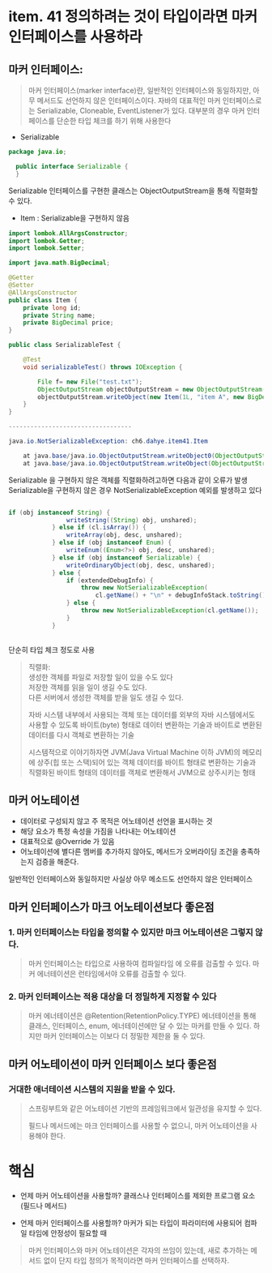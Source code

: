 # item. 41 정의하려는 것이 타입이라면 마커 인터페이스를 사용하라

## 마커 인터페이스:
>마커 인터페이스(marker interface)란, 일반적인 인터페이스와 동일하지만, 아무 메서드도 선언하지 않은 인터페이스이다. 자바의 대표적인 마커 인터페이스로는 Serializable, Cloneable, EventListener가 있다. 대부분의 경우 마커 인터페이스를 단순한 타입 체크를 하기 위해 사용한다

* Serializable
```java
package java.io;

  public interface Serializable {
  }

```
Serializable 인터페이스를 구현한 클래스는 ObjectOutputStream을 통해 직렬화할 수 있다.

* Item : Serializable을 구현하지 않음
```java
import lombok.AllArgsConstructor;
import lombok.Getter;
import lombok.Setter;

import java.math.BigDecimal;

@Getter
@Setter
@AllArgsConstructor
public class Item {
    private long id;
    private String name;
    private BigDecimal price;
}
```

```java
public class SerializableTest {

    @Test
    void serializableTest() throws IOException {

        File f= new File("test.txt");
        ObjectOutputStream objectOutputStream = new ObjectOutputStream(new FileOutputStream(f));
        objectOutputStream.writeObject(new Item(1L, "item A", new BigDecimal(30000)));
    }
}

----------------------------------

java.io.NotSerializableException: ch6.dahye.item41.Item

    at java.base/java.io.ObjectOutputStream.writeObject0(ObjectOutputStream.java:1185)
    at java.base/java.io.ObjectOutputStream.writeObject(ObjectOutputStream.java:349)

```
Serializable 을 구현하지 않은 객체를 직렬화하려고하면 다음과 같이 오류가 발생
Serializable을 구현하지 않은 경우 NotSerializableException 예외를 발생하고 있다



```java

if (obj instanceof String) {
                writeString((String) obj, unshared);
            } else if (cl.isArray()) {
                writeArray(obj, desc, unshared);
            } else if (obj instanceof Enum) {
                writeEnum((Enum<?>) obj, desc, unshared);
            } else if (obj instanceof Serializable) {
                writeOrdinaryObject(obj, desc, unshared);
            } else {
                if (extendedDebugInfo) {
                    throw new NotSerializableException(
                        cl.getName() + "\n" + debugInfoStack.toString());
                } else {
                    throw new NotSerializableException(cl.getName());
                }
            } 
          
```
단순히 타입 체크 정도로 사용

>직렬화:     
>생성한 객체를 파일로 저장할 일이 있을 수도 있다   
저장한 객체를 읽을 일이 생길 수도 있다.   
다른 서버에서 생성한 객체를 받을 일도 생길 수 있다.   
>
>자바 시스템 내부에서 사용되는 객체 또는 데이터를 외부의 자바 시스템에서도 사용할 수 있도록 바이트(byte) 형태로 데이터 변환하는 기술과 바이트로 변환된 데이터를 다시 객체로 변환하는 기술
>
>시스템적으로 이야기하자면 JVM(Java Virtual Machine 이하 JVM)의 메모리에 상주(힙 또는 스택)되어 있는 객체 데이터를 바이트 형태로 변환하는 기술과 직렬화된 바이트 형태의 데이터를 객체로 변환해서 JVM으로 상주시키는 형태





## 마커 어노테이션
* 데이터로 구성되지 않고 주 목적은 어노테이션 선언을 표시하는 것
* 해당 요소가 특정 속성을 가짐을 나타내는 어노테이션
* 대표적으로 @Override 가 있음
* 어노테이션에 별다른 멤버를 추가하지 않아도,
 메서드가 오버라이딩 조건을 충족하는지 검증을 해준다.

일반적인 인터페이스와 동일하지만 사실상 아무 메소드도 선언하지 않은 인터페이스

## 마커 인터페이스가 마크 어노테이션보다 좋은점

### 1. 마커 인터페이스는 타입을 정의할 수 있지만 마크 어노테이션은 그렇지 않다.

>마커 인터페이스는 타입으로 사용하여 컴파일타임 에 오류를 검출할 수 있다.
마커 에너테이션은 런타임에서야 오류를 검출할 수 있다.



### 2. 마커 인터페이스는 적용 대상을 더 정밀하게 지정할 수 있다
> 마커 에너테이션은 @Retention(RetentionPolicy.TYPE) 에너테이션을 통해 클래스, 인터페이스, enum, 에너테이션에만 달 수 있는 마커를 만들 수 있다.
하지만 마커 인터페이스는 이보다 더 정밀한 제한을 둘 수 있다.


## 마커 어노테이션이 마커 인터페이스 보다 좋은점

### 거대한 애너테이션 시스템의 지원을 받을 수 있다.
> 스프링부트와 같은 어노테이션 기반의 프레임워크에서 일관성을 유지할 수 있다.
>
>필드나 메서드에는 마크 인터페이스를 사용할 수 없으니, 마커 어노테이션을 사용해야 한다.




# 핵심

* 언제 마커 어노테이션을 사용할까? 클래스나 인터페이스를 제외한 프로그램 요소(필드나 메서드)

* 언제 마커 인터페이스를 사용할까? 마커가 되는 타입이 파라미터에 사용되어 컴파일 타임에 안정성이 필요할 때

> 마커 인터페이스와 마커 어노테이션은 각자의 쓰임이 있는데,
새로 추가하는 메서드 없이 단지 타입 정의가 목적이라면 마커 인터페이스를 선택하자.


